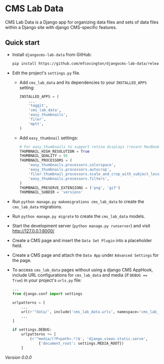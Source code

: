 # CMS Lab Data

CMS Lab Data is a Django app for organizing data files and sets of data files within a Django site with django CMS-specific features.

<!-- Detailed documentation is in the "docs" directory. -->

## Quick start

- Install `djangocms-lab-data` from GitHub:

    ```sh
    pip install https://github.com/mfcovington/djangocms-lab-data/releases/download/0.0.0/djangocms-lab-data-0.0.0.tar.gz
    ```

- Edit the project's `settings.py` file.

    - Add `cms_lab_data` and its dependencies to your `INSTALLED_APPS` setting:

        ```python
        INSTALLED_APPS = (
            ...
            'taggit',
            'cms_lab_data',
            'easy_thumbnails',
            'filer',
            'mptt',
        )
        ```

    - Add `easy_thumbnail` settings: 

        ```python
        # For easy_thumbnails to support retina displays (recent MacBooks, iOS)
        THUMBNAIL_HIGH_RESOLUTION = True
        THUMBNAIL_QUALITY = 95
        THUMBNAIL_PROCESSORS = (
            'easy_thumbnails.processors.colorspace',
            'easy_thumbnails.processors.autocrop',
            'filer.thumbnail_processors.scale_and_crop_with_subject_location',
            'easy_thumbnails.processors.filters',
        )
        THUMBNAIL_PRESERVE_EXTENSIONS = ('png', 'gif')
        THUMBNAIL_SUBDIR = 'versions'
        ```

- Run `python manage.py makemigrations cms_lab_data` to create the `cms_lab_data` migrations.

- Run `python manage.py migrate` to create the `cms_lab_data` models.

- Start the development server (`python manage.py runserver`) and visit http://127.0.0.1:8000/

- Create a CMS page and insert the `Data Set Plugin` into a placeholder field.

- Create a CMS page and attach the `Data App` under `Advanced Settings` for the page.

- To access `cms_lab_data` pages without using a django CMS AppHook, include URL configurations for `cms_lab_data` and media (if `DEBUG == True`) in your project's `urls.py` file:

    ```python
    ...
    from django.conf import settings

    urlpatterns = [
        ...
        url(r'^data/', include('cms_lab_data.urls', namespace='cms_lab_data')),
        ...
    ]

    if settings.DEBUG:
        urlpatterns += [
            (r'^media/(?P<path>.*)$', 'django.views.static.serve',
                {'document_root': settings.MEDIA_ROOT})
        ]
    ```

*Version 0.0.0*
